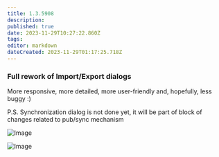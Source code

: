 ```yaml
---
title: 1.3.5908
description: 
published: true
date: 2023-11-29T10:27:22.860Z
tags: 
editor: markdown
dateCreated: 2023-11-29T01:17:25.718Z
---		
```

		
### Full rework of Import/Export dialogs

More responsive, more detailed, more user-friendly and, hopefully, less buggy :)

P.S. Synchronization dialog is not done yet, it will be part of block of changes related to pub/sync mechanism

![Image](https://eu.eyeauras.net/uploads/Eye_Auras_Export_681b78a127.gif)

![Image](https://eu.eyeauras.net/uploads/Eye_Auras_Import_241a979d47.gif)

